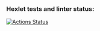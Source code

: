 ### Hexlet tests and linter status:
[![Actions Status](https://github.com/Elena171159/js-react-developer-project-12/actions/workflows/hexlet-check.yml/badge.svg)](https://github.com/Elena171159/js-react-developer-project-12/actions)
